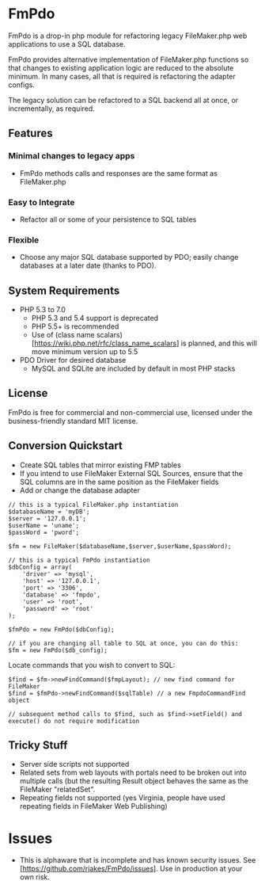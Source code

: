 # FmPdo

FmPdo is a drop-in php module for refactoring legacy FileMaker.php web applications to use a SQL database.
 
FmPdo provides alternative implementation of FileMaker.php functions so that changes to existing application logic are
reduced to the absolute minimum. In many cases, all that is required is refactoring the adapter configs.

The legacy solution can be refactored to a SQL backend all at once, or incrementally, as required.

## Features

### Minimal changes to legacy apps
* FmPdo methods calls and responses are the same format as FileMaker.php

### Easy to Integrate
* Refactor all or some of your persistence to SQL tables

### Flexible
* Choose any major SQL database supported by PDO; easily change databases at a later date (thanks to PDO).
 
## System Requirements

*  PHP 5.3 to 7.0
    * PHP 5.3 and 5.4 support is deprecated
    * PHP 5.5+ is recommended
    * Use of (class name scalars)[https://wiki.php.net/rfc/class_name_scalars] is planned, and this will move minimum
    version up to 5.5
*  PDO Driver for desired database
    * MySQL and SQLite are included by default in most PHP stacks


## License

FmPdo is free for commercial and non-commercial use, licensed under the business-friendly standard MIT license.



## Conversion Quickstart
* Create SQL tables that mirror existing FMP tables
* If you intend to use FileMaker External SQL Sources, ensure that the SQL columns are in the same position as the
FileMaker fields
* Add or change the database adapter

```
// this is a typical FileMaker.php instantiation
$databaseName = 'myDB';
$server = '127.0.0.1';
$userName = 'uname';
$passWord = 'pword';

$fm = new FileMaker($databaseName,$server,$userName,$passWord);
```

```
// this is a typical FmPdo instantiation
$dbConfig = array(
    'driver' => 'mysql',
    'host' => '127.0.0.1',
    'port' => '3306',
    'database' => 'fmpdo',
    'user' => 'root',
    'password' => 'root'
);

$fmPdo = new FmPdo($dbConfig);

// if you are changing all table to SQL at once, you can do this:
$fm = new FmPdo($db_config);
```

Locate commands that you wish to convert to SQL:

```
$find = $fm->newFindCommand($fmpLayout); // new find command for FileMaker
$find = $fmPdo->newFindCommand($sqlTable) // a new FmpdoCommandFind object

// subsequent method calls to $find, such as $find->setField() and execute() do not require modification
```

## Tricky Stuff
* Server side scripts not supported
* Related sets from web layouts with portals need to be broken out into multiple calls (but the resulting Result object
behaves the same as the FileMaker "relatedSet".
* Repeating fields not supported (yes Virginia, people have used repeating fields in FileMaker Web Publishing)

# Issues
* This is alphaware that is incomplete and has known security issues. See [https://github.com/rjakes/FmPdo/issues]. Use
in production at your own risk.
